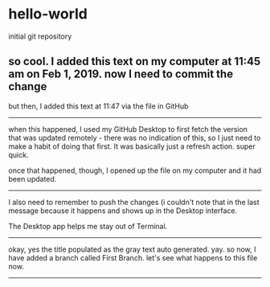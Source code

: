 # hello-world
initial git repository

so  cool. I added this text on my computer at 11:45 am on Feb 1, 2019.
now I need to commit the change
 ----
 
 but then, I added this text at 11:47 via the file in GitHub

 ----

 when this happened, I used my GitHub Desktop to first fetch the version that was
 updated remotely - there was no indication of this, so I just need to make a habit of doing that 
 first. It was basically just a refresh action. super quick.

 once that happened, though, I opened up the file on my computer and it had been updated.

 ----
 
 I also need to remember to push the changes (i couldn't note that in the last message because it happens and shows up in the Desktop interface.
 
 The Desktop app helps me stay out of Terminal.
 
 ----

 okay, yes the title populated as the gray text auto generated. yay.
 so now, I have added a branch called First Branch. let's see what happens to this file now.

 ---
